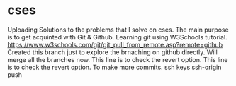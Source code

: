 # cses
Uploading Solutions to the problems that I solve on cses.
The main purpose is to get acquinted with Git & Github.
Learning git using W3Schools tutorial. https://www.w3schools.com/git/git_pull_from_remote.asp?remote=github
Created this branch just to explore the brnaching on github directly.
Will merge all the branches now.
This line is to check the revert option.
This line is to check the revert option. To make more commits.
ssh keys
ssh-origin push

